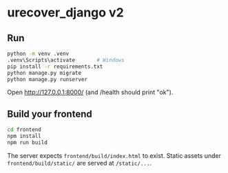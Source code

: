 # urecover_django v2

## Run
```bash
python -m venv .venv
.venv\Scripts\activate       # Windows
pip install -r requirements.txt
python manage.py migrate
python manage.py runserver
```

Open http://127.0.0.1:8000/ (and /health should print "ok").

## Build your frontend
```bash
cd frontend
npm install
npm run build
```
The server expects `frontend/build/index.html` to exist. Static assets under
`frontend/build/static/` are served at `/static/...`.
